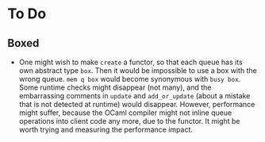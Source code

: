# To Do

## Boxed

* One might wish to make `create` a functor, so that each queue has its own
  abstract type `box`. Then it would be impossible to use a box with the wrong
  queue. `mem q box` would become synonymous with `busy box`. Some runtime
  checks might disappear (not many), and the embarrassing comments in `update`
  and `add_or_update` (about a mistake that is not detected at runtime) would
  disappear. However, performance might suffer, because the OCaml compiler
  might not inline queue operations into client code any more, due to the
  functor. It might be worth trying and measuring the performance impact.
